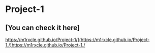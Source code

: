 # Project-1
## [You can check it here] 
https://m1rxcle.github.io/Project-1/](https://m1rxcle.github.io/Project-1./)https://m1rxcle.github.io/Project-1./
